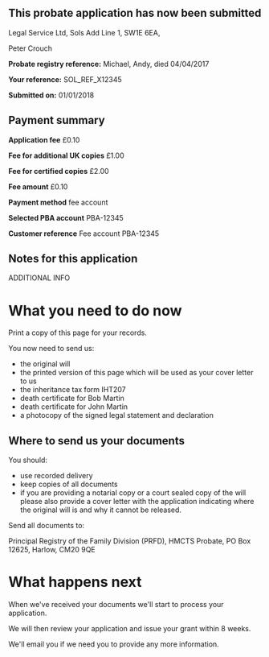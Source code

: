 This probate application has now been submitted
-------------------------------------------------

Legal Service Ltd, Sols Add Line 1, SW1E 6EA, 

Peter Crouch

**Probate registry reference:**
Michael, Andy, died 04/04/2017

**Your reference:** SOL_REF_X12345

**Submitted on:** 01/01/2018

Payment summary
-------------------------------------------------
**Application fee** &pound;0.10

**Fee for additional UK copies** &pound;1.00

**Fee for certified copies** &pound;2.00

**Fee amount** &pound;0.10

**Payment method** fee account

**Selected PBA account** PBA-12345

**Customer reference** Fee account PBA-12345

Notes for this application
-------------------------------------------------

ADDITIONAL INFO

What you need to do now
==================================================

Print a copy of this page for your records. 
 
You now need to send us:

*   the original will
*   the printed version of this page which will be used as your cover letter to us
*   the inheritance tax form IHT207
*   death certificate for Bob Martin
*   death certificate for John Martin
*   a photocopy of the signed legal statement and declaration

Where to send us your documents
-------------------------------

You should:

*   use recorded delivery
*   keep copies of all documents
*   if you are providing a notarial copy or a court sealed copy of the will please also provide a cover letter with the application indicating where the original will is and why it cannot be released. 

Send all documents to:

Principal Registry of the Family Division (PRFD),
HMCTS Probate,
PO Box 12625,
Harlow,
CM20 9QE

What happens next
=================

When we've received your documents we'll start to process your application.

We will then review your application and issue your grant within 8 weeks.

We'll email you if we need you to provide any more information.
